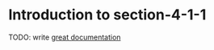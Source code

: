 # Introduction to section-4-1-1

TODO: write [great documentation](http://jacobian.org/writing/what-to-write/)

